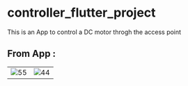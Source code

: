 # controller_flutter_project

This is an App to control a DC motor throgh the access point 

## From App : 
 <table>
  <tr>
    <td><img src="https://github.com/MuhammadBun/Flutter-App-Control-The-Esp32-/assets/93766485/18997aaa-b1fb-4149-afa0-01c68310aae8" alt="55"></td>
    <td><img src="https://github.com/MuhammadBun/Flutter-App-Control-The-Esp32-/assets/93766485/1cdba207-c2ab-409e-ad8e-7ce7f2816441" alt="44"></td>
 
  </tr>
</table>
